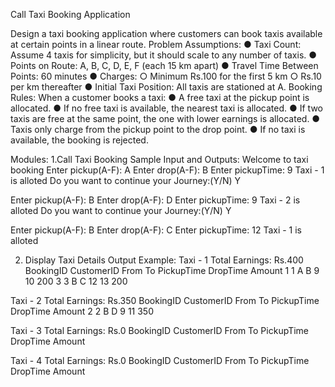 Call Taxi Booking Application

Design a taxi booking application where customers can book taxis available at certain
points in a linear route.
Problem Assumptions:
● Taxi Count: Assume 4 taxis for simplicity, but it should scale to any number of
taxis.
● Points on Route: A, B, C, D, E, F (each 15 km apart)
● Travel Time Between Points: 60 minutes
● Charges:
○ Minimum Rs.100 for the first 5 km
○ Rs.10 per km thereafter
● Initial Taxi Position: All taxis are stationed at A.
Booking Rules:
When a customer books a taxi:
● A free taxi at the pickup point is allocated.
● If no free taxi is available, the nearest taxi is allocated.
● If two taxis are free at the same point, the one with lower earnings is allocated.
● Taxis only charge from the pickup point to the drop point.
● If no taxi is available, the booking is rejected.

Modules:
1.Call Taxi Booking
Sample Input and Outputs:
Welcome to taxi booking
Enter pickup(A-F): A
Enter drop(A-F): B
Enter pickupTime: 9
Taxi - 1 is alloted
Do you want to continue your Journey:(Y/N) Y
 
Enter pickup(A-F): B
Enter drop(A-F): D
Enter pickupTime: 9
Taxi - 2 is alloted
Do you want to continue your Journey:(Y/N) Y
 
Enter pickup(A-F): B
Enter drop(A-F): C
Enter pickupTime: 12
Taxi - 1 is alloted

2. Display Taxi Details
Output Example:
Taxi - 1 Total Earnings: Rs.400
BookingID  CustomerID  From  To  PickupTime  DropTime  Amount
1           1           A     B       9          10        200
3           3           B     C       12          13        200

Taxi - 2 Total Earnings: Rs.350
BookingID  CustomerID  From  To  PickupTime  DropTime  Amount
2           2           B     D       9          11        350

Taxi - 3 Total Earnings: Rs.0
BookingID  CustomerID  From  To  PickupTime  DropTime  Amount

Taxi - 4 Total Earnings: Rs.0
BookingID  CustomerID  From  To  PickupTime  DropTime  Amount
